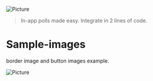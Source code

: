 ![Picture](http://www.polljoy.com/assets/images/logo/polljoy-logo-github.png)

> In-app polls made easy. Integrate in 2 lines of code.


# Sample-images

border image and button images example.

![Picture](image_dimension.png)